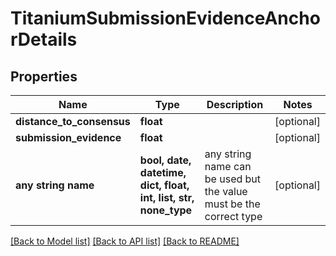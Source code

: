 # TitaniumSubmissionEvidenceAnchorDetails


## Properties
Name | Type | Description | Notes
------------ | ------------- | ------------- | -------------
**distance_to_consensus** | **float** |  | [optional] 
**submission_evidence** | **float** |  | [optional] 
**any string name** | **bool, date, datetime, dict, float, int, list, str, none_type** | any string name can be used but the value must be the correct type | [optional]

[[Back to Model list]](../README.md#documentation-for-models) [[Back to API list]](../README.md#documentation-for-api-endpoints) [[Back to README]](../README.md)


